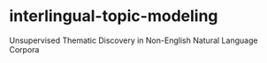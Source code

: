 # interlingual-topic-modeling
Unsupervised Thematic Discovery in Non-English Natural Language Corpora
